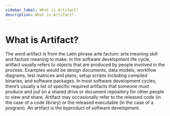 ```yaml
---
sidebar_label: What is Artifact?
description: What is Artifact?.
---
```


# What is Artifact?

The word artifact is from the Latin phrase arte factum: arte meaning skill and factum meaning to make. In the software development life cycle, artifact usually refers to objects that are produced by people involved in the process. Examples would be design documents, data models, workflow diagrams, test matrices and plans, setup scripts including compiled binaries, and software packages. In most software development cycles, there’s usually a list of specific required artifacts that someone must produce and put on a shared drive or document repository for other people to view and share. Artifact may occasionally refer to the released code (in the case of a code library) or the released executable (in the case of a program). An artifact is the byproduct of software development.